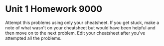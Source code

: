 #  Unit 1 Homework 9000

Attempt this problems using only your cheatsheet. If you get stuck, make a note of what wasn't on your cheatsheet but would have been helpful and then move on to the next problem. Edit your cheatsheet after you've attempted all the problems.
